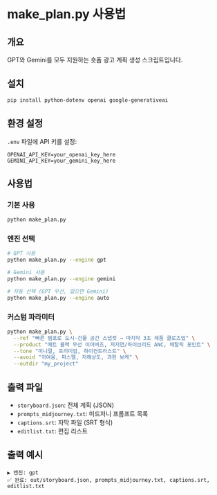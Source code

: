 # make_plan.py 사용법

## 개요
GPT와 Gemini를 모두 지원하는 숏폼 광고 계획 생성 스크립트입니다.

## 설치
```bash
pip install python-dotenv openai google-generativeai
```

## 환경 설정
`.env` 파일에 API 키를 설정:
```
OPENAI_API_KEY=your_openai_key_here
GEMINI_API_KEY=your_gemini_key_here
```

## 사용법

### 기본 사용
```bash
python make_plan.py
```

### 엔진 선택
```bash
# GPT 사용
python make_plan.py --engine gpt

# Gemini 사용  
python make_plan.py --engine gemini

# 자동 선택 (GPT 우선, 없으면 Gemini)
python make_plan.py --engine auto
```

### 커스텀 파라미터
```bash
python make_plan.py \
  --ref "빠른 템포로 도시·건물 공간 스냅컷 → 마지막 3초 제품 클로즈업" \
  --product "매트 블랙 무선 이어버즈, 저지연/하이브리드 ANC, 메탈릭 포인트" \
  --tone "미니멀, 프리미엄, 하이컨트라스트" \
  --avoid "귀여움, 파스텔, 저해상도, 과한 보케" \
  --outdir "my_project"
```

## 출력 파일
- `storyboard.json`: 전체 계획 (JSON)
- `prompts_midjourney.txt`: 미드저니 프롬프트 목록
- `captions.srt`: 자막 파일 (SRT 형식)
- `editlist.txt`: 편집 리스트

## 출력 예시
```
▶ 엔진: gpt
✅ 완료: out/storyboard.json, prompts_midjourney.txt, captions.srt, editlist.txt
```
